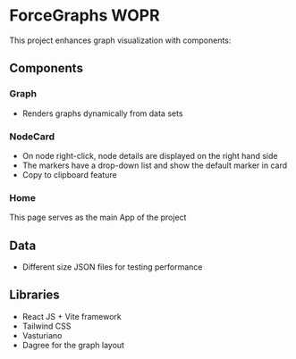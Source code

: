 
# ForceGraphs WOPR

This project enhances graph visualization with components:

## Components

### Graph
- Renders graphs dynamically from data sets

### NodeCard
- On node right-click, node details are displayed on the right hand side
- The markers have a drop-down list and show the default marker in card
- Copy to clipboard feature 

### Home 
This page serves as the main App of the project


## Data
- Different size JSON files for testing performance

## Libraries
- React JS + Vite framework
- Tailwind CSS
- Vasturiano
- Dagree for the graph layout
